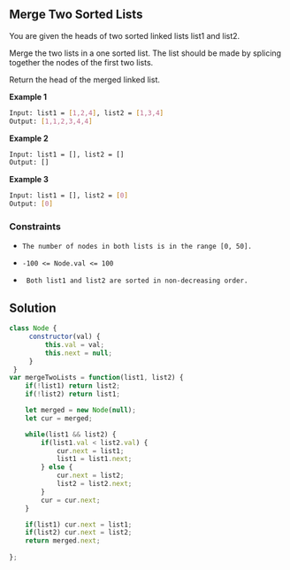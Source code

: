 
##   Merge Two Sorted Lists

You are given the heads of two sorted linked lists list1 and list2.

Merge the two lists in a one sorted list. The list should be made by splicing together the nodes of the first two lists.

Return the head of the merged linked list.




**Example 1**
```bash
Input: list1 = [1,2,4], list2 = [1,3,4]
Output: [1,1,2,3,4,4]
```
**Example 2**
```bash
Input: list1 = [], list2 = []
Output: []
```
**Example 3**
```bash
Input: list1 = [], list2 = [0]
Output: [0]
```
    
### Constraints

- ```The number of nodes in both lists is in the range [0, 50].```

- ```-100 <= Node.val <= 100```

- ``` Both list1 and list2 are sorted in non-decreasing order.```

## Solution

```javascript
class Node {
     constructor(val) {
         this.val = val;
         this.next = null;
     }
 }
var mergeTwoLists = function(list1, list2) {
    if(!list1) return list2;
    if(!list2) return list1;

    let merged = new Node(null);
    let cur = merged;

    while(list1 && list2) {
        if(list1.val < list2.val) {
            cur.next = list1;
            list1 = list1.next;
        } else {
            cur.next = list2;
            list2 = list2.next;
        }
        cur = cur.next;
    }

    if(list1) cur.next = list1;
    if(list2) cur.next = list2;
    return merged.next;
    
};
```

